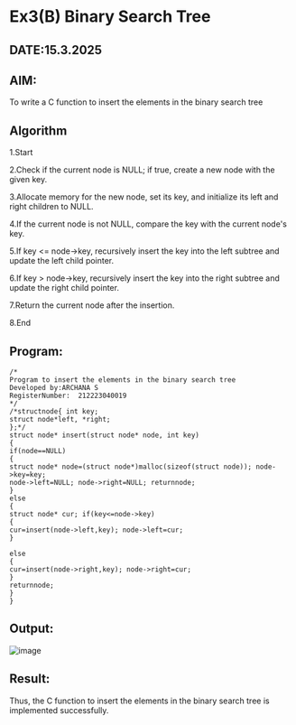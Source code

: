 # Ex3(B) Binary Search Tree
## DATE:15.3.2025
## AIM:
To write a C function to insert the elements in the binary search tree

## Algorithm
1.Start

2.Check if the current node is NULL; if true, create a new node with the given key.

3.Allocate memory for the new node, set its key, and initialize its left and right children to NULL.

4.If the current node is not NULL, compare the key with the current node's key.

5.If key <= node->key, recursively insert the key into the left subtree and update the left child pointer.

6.If key > node->key, recursively insert the key into the right subtree and update the right child pointer.

7.Return the current node after the insertion.

8.End
  

## Program:
```
/*
Program to insert the elements in the binary search tree
Developed by:ARCHANA S
RegisterNumber:  212223040019
*/
/*structnode{ int key;
struct node*left, *right;
};*/
struct node* insert(struct node* node, int key)
{
if(node==NULL)
{
struct node* node=(struct node*)malloc(sizeof(struct node)); node->key=key;
node->left=NULL; node->right=NULL; returnnode;
}
else
{
struct node* cur; if(key<=node->key)
{
cur=insert(node->left,key); node->left=cur;
}

else
{
cur=insert(node->right,key); node->right=cur;
}
returnnode;
}
}
```

## Output:
![image](https://github.com/user-attachments/assets/53a1c558-9a3d-41c3-86fd-612018aa96f5)



## Result:
Thus, the C function to insert the elements in the binary search tree is implemented successfully.
